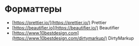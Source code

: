 # Форматтеры

- [https://prettier.io/](https://prettier.io/) Prettier
- [https://beautifier.io](https://beautifier.io/) Beautifier
- [https://www.10bestdesign.com](https://www.10bestdesign.com/dirtymarkup/) DirtyMarkup
